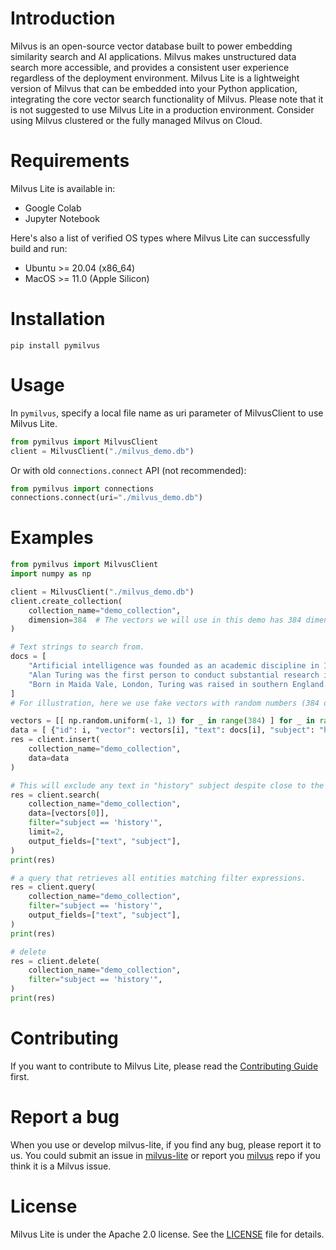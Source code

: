 # Introduction
Milvus is an open-source vector database built to power embedding similarity search and AI applications. Milvus makes unstructured data search more accessible, and provides a consistent user experience regardless of the deployment environment.
Milvus Lite is a lightweight version of Milvus that can be embedded into your Python application, integrating the core vector search functionality of Milvus.
Please note that it is not suggested to use Milvus Lite in a production environment. Consider using Milvus clustered or the fully managed Milvus on Cloud.

# Requirements
Milvus Lite is available in:
- Google Colab
- Jupyter Notebook

Here's also a list of verified OS types where Milvus Lite can successfully build and run:
- Ubuntu >= 20.04 (x86_64)
- MacOS >= 11.0 (Apple Silicon)

# Installation
```shell
pip install pymilvus
```

# Usage
In `pymilvus`, specify a local file name as uri parameter of MilvusClient to use Milvus Lite.
```python
from pymilvus import MilvusClient
client = MilvusClient("./milvus_demo.db")
```
Or with old `connections.connect` API (not recommended):
```python
from pymilvus import connections
connections.connect(uri="./milvus_demo.db")
```

# Examples

```python
from pymilvus import MilvusClient
import numpy as np

client = MilvusClient("./milvus_demo.db")
client.create_collection(
    collection_name="demo_collection",
    dimension=384  # The vectors we will use in this demo has 384 dimensions
)

# Text strings to search from.
docs = [
    "Artificial intelligence was founded as an academic discipline in 1956.",
    "Alan Turing was the first person to conduct substantial research in AI.",
    "Born in Maida Vale, London, Turing was raised in southern England.",
]
# For illustration, here we use fake vectors with random numbers (384 dimension).

vectors = [[ np.random.uniform(-1, 1) for _ in range(384) ] for _ in range(len(docs)) ]
data = [ {"id": i, "vector": vectors[i], "text": docs[i], "subject": "history"} for i in range(len(vectors)) ]
res = client.insert(
    collection_name="demo_collection",
    data=data
)

# This will exclude any text in "history" subject despite close to the query vector.
res = client.search(
    collection_name="demo_collection",
    data=[vectors[0]],
    filter="subject == 'history'",
    limit=2,
    output_fields=["text", "subject"],
)
print(res)

# a query that retrieves all entities matching filter expressions.
res = client.query(
    collection_name="demo_collection",
    filter="subject == 'history'",
    output_fields=["text", "subject"],
)
print(res)

# delete
res = client.delete(
    collection_name="demo_collection",
    filter="subject == 'history'",
)
print(res)
```

# Contributing
If you want to contribute to Milvus Lite, please read the [Contributing Guide](https://github.com/milvus-io/milvus-lite/blob/main/CONTRIBUTING.md) first.

# Report a bug
When you use or develop milvus-lite, if you find any bug, please report it to us. You could submit an issue in [milvus-lite](https://github.com/milvus-io/milvus-lite/issues/new/choose) or report you [milvus](https://github.com/milvus-io/milvus/issues/new/choose) repo if you think it is a Milvus issue.

# License
Milvus Lite is under the Apache 2.0 license. See the [LICENSE](https://github.com/milvus-io/milvus-lite/blob/main/LICENSE) file for details.